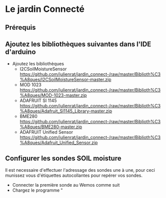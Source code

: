 # Le jardin Connecté

## Prérequis

## Ajoutez les bibliothèques suivantes dans l'IDE d'arduino
- Ajoutez les bibliothèques
	- I2CSoilMoistureSensor https://github.com/julienrat/jardin_connect-/raw/master/Biblioth%C3%A8ques/I2CSoilMoistureSensor-master.zip
	- MOD 1023 https://github.com/julienrat/jardin_connect-/raw/master/Biblioth%C3%A8ques/MOD-1023-master.zip
	- ADAFRUIT SI 1145 https://github.com/julienrat/jardin_connect-/raw/master/Biblioth%C3%A8ques/Adafruit_SI1145_Library-master.zip
	- BME280 https://github.com/julienrat/jardin_connect-/raw/master/Biblioth%C3%A8ques/BME280-master.zip
	- ADAFRUIT Unified Sensor https://github.com/julienrat/jardin_connect-/raw/master/Biblioth%C3%A8ques/Adafruit_Unified_Sensor.zip

## Configurer les sondes SOIL moisture
Il est necessaire d'effectuer l'adressage des sondes une à une, pour ceci munissez vous d'étiquettes autocollantes pour repérer vos sondes.

- Connecter la première sonde au Wemos comme suit
- Chargez le programme " 
